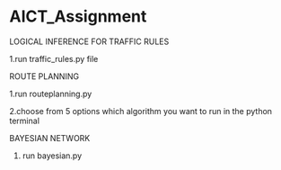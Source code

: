 # AICT_Assignment


LOGICAL INFERENCE FOR TRAFFIC RULES

1.run traffic_rules.py file



ROUTE PLANNING

1.run routeplanning.py

2.choose from 5 options which algorithm you want to run in the python terminal


BAYESIAN NETWORK
1. run bayesian.py
